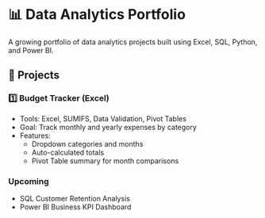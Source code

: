 # 📊 Data Analytics Portfolio

A growing portfolio of data analytics projects built using Excel, SQL, Python, and Power BI.

## 🧾 Projects

### 1️⃣ Budget Tracker (Excel)
- Tools: Excel, SUMIFS, Data Validation, Pivot Tables
- Goal: Track monthly and yearly expenses by category
- Features:
  - Dropdown categories and months
  - Auto-calculated totals
  - Pivot Table summary for month comparisons

### Upcoming
- SQL Customer Retention Analysis
- Power BI Business KPI Dashboard
